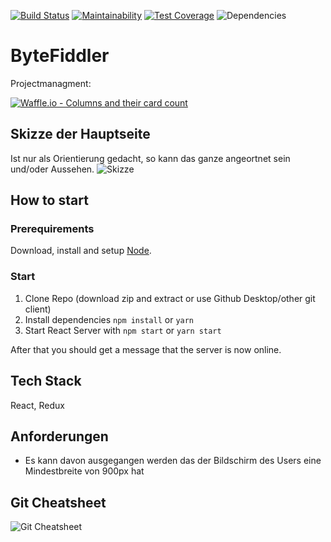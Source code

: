 [![Build Status](https://travis-ci.org/janek26/ByteFiddler.svg?branch=master)](https://travis-ci.org/janek26/ByteFiddler)
[![Maintainability](https://api.codeclimate.com/v1/badges/93e5d37d732786a12c9f/maintainability)](https://codeclimate.com/github/janek26/ByteFiddler/maintainability)
[![Test Coverage](https://api.codeclimate.com/v1/badges/93e5d37d732786a12c9f/test_coverage)](https://codeclimate.com/github/janek26/ByteFiddler/test_coverage)
![Dependencies](https://david-dm.org/janek26/bytefiddler.svg)

# ByteFiddler

Projectmanagment:

[![Waffle.io - Columns and their card count](https://badge.waffle.io/janek26/ByteFiddler.png?columns=all)](https://waffle.io/janek26/ByteFiddler?utm_source=badge)

## Skizze der Hauptseite
Ist nur als Orientierung gedacht, 
so kann das ganze angeortnet sein und/oder Aussehen.
![Skizze](https://github.com/janek26/ByteFiddler/blob/Skizzen/skizzen/hauptseiteskizze.jpeg)

## How to start

### Prerequirements
Download, install and setup [Node](https://nodejs.org/en/).

### Start

1. Clone Repo (download zip and extract or use Github Desktop/other git client)
2. Install dependencies `npm install` or `yarn`
3. Start React Server with `npm start` or `yarn start`

After that you should get a message that the server is now online.

## Tech Stack
React, Redux

## Anforderungen
- Es kann davon ausgegangen werden das der Bildschirm des Users eine Mindestbreite von 900px hat

## Git Cheatsheet
![Git Cheatsheet](https://www.git-tower.com/blog/content/posts/54-git-cheat-sheet/git-cheat-sheet-large01.png)
